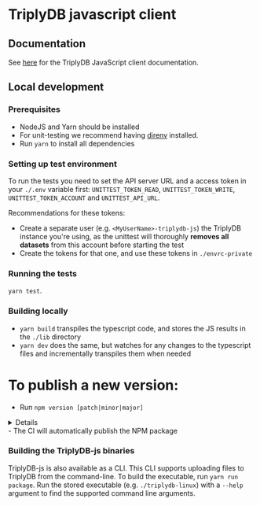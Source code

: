 # TriplyDB javascript client

## Documentation

See [here](https://triply.cc/docs/triplydb-js) for the TriplyDB JavaScript client documentation.

## Local development

### Prerequisites

- NodeJS and Yarn should be installed
- For unit-testing we recommend having [direnv](https://direnv.net) installed.
- Run `yarn` to install all dependencies

### Setting up test environment

To run the tests you need to set the API server URL and a access token in your `./.env` variable first: `UNITTEST_TOKEN_READ`, `UNITTEST_TOKEN_WRITE`, `UNITTEST_TOKEN_ACCOUNT` and `UNITTEST_API_URL`.

Recommendations for these tokens:

- Create a separate user (e.g. `<MyUserName>-triplydb-js`) the TriplyDB instance you're using, as the unittest will thoroughly **removes all datasets** from this account before starting the test
- Create the tokens for that one, and use these tokens in `./envrc-private`

### Running the tests

`yarn test`.

### Building locally

- `yarn build` transpiles the typescript code, and stores the JS results in the `./lib` directory
- `yarn dev` does the same, but watches for any changes to the typescript files and incrementally transpiles them when needed

# To publish a new version:

- Run `npm version [patch|minor|major]`
<details>
yarn's new version plugin does more than we want. We just want to modify the package.json file. I.e., just use npm 
</details>
- The CI will automatically publish the NPM package

### Building the TriplyDB-js binaries

TriplyDB-js is also available as a CLI. This CLI supports uploading files to TriplyDB from the command-line. To build the executable, run `yarn run package`.
Run the stored executable (e.g. `./triplydb-linux`) with a `--help` argument to find the supported command line arguments.
